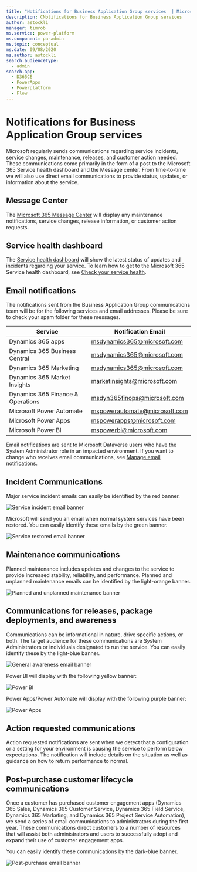 ```yaml
---
title: "Notifications for Business Application Group services  | MicrosoftDocs"
description: CNotifications for Business Application Group services
author: astockli
manager: timrob
ms.service: power-platform
ms.component: pa-admin
ms.topic: conceptual
ms.date: 09/08/2020
ms.author: astockli
search.audienceType: 
  - admin
search.app:
  - D365CE
  - PowerApps
  - Powerplatform
  - Flow
---
```

# Notifications for Business Application Group services

Microsoft regularly sends communications regarding service incidents, service changes, maintenance, releases, and customer action needed. These communications come primarily in the form of a post to the Microsoft 365 Service health dashboard and the Message center.  From time-to-time we will also use direct email communications to provide status, updates, or information about the service.  

## Message Center
The [Microsoft 365 Message Center](https://docs.microsoft.com/office365/admin/manage/message-center?view=o365-worldwide) will display any maintenance notifications, service changes, release information, or customer action requests.

## Service health dashboard
The [Service health dashboard](https://docs.microsoft.com/office365/enterprise/view-service-health) will show the latest status of updates and incidents regarding your service. To learn how to get to the Microsoft 365 Service health dashboard, see [Check your service health](check-online-service-health.md). 

## Email notifications
The notifications sent from the Business Application Group communications team will be for the following services and email addresses.  Please be sure to check your spam folder for these messages.

|Service | Notification Email | 
| ------------- | -------------| 
| Dynamics 365 apps   | msdynamics365@microsoft.com  | 
| Dynamics 365 Business Central | msdynamics365@microsoft.com |
| Dynamics 365 Marketing | msdynamics365@microsoft.com |
| Dynamics 365 Market Insights | marketinsights@microsoft.com|
| Dynamics 365 Finance & Operations    | msdyn365finops@microsoft.com| 
| Microsoft Power Automate  | mspowerautomate@microsoft.com| 
| Microsoft Power Apps | mspowerapps@microsoft.com| 
| Microsoft Power BI  | mspowerbi@microsoft.com| 


Email notifications are sent to Microsoft Dataverse users who have the System Administrator role in an impacted environment.  If you want to change who receives email communications, see [Manage email notifications](../admin/manage-email-notifications.md).

## Incident Communications
Major service incident emails can easily be identified by the red banner.

![Service incident email banner](../admin/media/Interruption-Notification-Banner.png "Interruption Notification Banner")  
 
Microsoft will send you an email when normal system services have been restored. You can easily identify these emails by the green banner.

![Service restored email banner](../admin/media/Restored-Notification-Banner.png "Restored Notification Banner")  
 
## Maintenance communications 
Planned maintenance includes updates and changes to the service to provide increased stability, reliability, and performance. Planned and unplanned maintenance emails can be identified by the light-orange banner.

![Planned and unplanned maintenance banner](../admin/media/Maintenance-Notification-Banner.png "Maintenance Notification Banner")

## Communications for releases, package deployments, and awareness
Communications can be informational in nature, drive specific actions, or both. The target audience for these communications are System Administrators or individuals designated to run the service. You can easily identify these by the light-blue banner.

![General awareness email banner](../admin/media/Customer-Notification-Banner.png "Customer Notification Banner") 
 
Power BI will display with the following yellow banner:
 
![Power BI](../admin/media/PowerBI-banner.png "Power BI") 
 
 Power Apps/Power Automate will display with the following purple banner:
 
![Power Apps](../admin/media/PowerApps-Banner.png "PowerApps") 

## Action requested communications 
Action requested notifications are sent when we detect that a configuration or a setting for your environment is causing the service to perform below expectations. The notification will include details on the situation as well as guidance on how to return performance to normal.

## Post-purchase customer lifecycle communications
Once a customer has purchased customer engagement apps (Dynamics 365 Sales, Dynamics 365 Customer Service, Dynamics 365 Field Service, Dynamics 365 Marketing, and Dynamics 365 Project Service Automation), we send a series of email communications to administrators during the first year. These communications direct customers to a number of resources that will assist both administrators and users to successfully adopt and expand their use of customer engagement apps.

You can easily identify these communications by the dark-blue banner.

![Post-purchase email banner](../admin/media/post-purchase-banner.png "Post-purchase email banner")  
 

